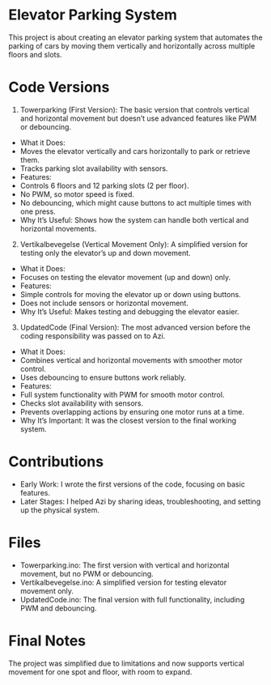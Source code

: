 # Elevator Parking System
This project is about creating an elevator parking system that automates the parking of cars by moving them vertically and horizontally across multiple floors and slots.

# Code Versions
1. Towerparking (First Version): The basic version that controls vertical and horizontal movement but doesn’t use advanced features like PWM or debouncing. 
* What it Does:
*   Moves the elevator vertically and cars horizontally to park or retrieve them.
*   Tracks parking slot availability with sensors.
* Features:
*   Controls 6 floors and 12 parking slots (2 per floor).
*   No PWM, so motor speed is fixed.
*   No debouncing, which might cause buttons to act multiple times with one press.
*   Why It’s Useful: Shows how the system can handle both vertical and horizontal movements.
2. Vertikalbevegelse (Vertical Movement Only): A simplified version for testing only the elevator’s up and down movement.
* What it Does:
*  Focuses on testing the elevator movement (up and down) only.
* Features:
*  Simple controls for moving the elevator up or down using buttons.
*  Does not include sensors or horizontal movement.
*  Why It’s Useful: Makes testing and debugging the elevator easier.

3. UpdatedCode (Final Version): The most advanced version before the coding responsibility was passed on to Azi.
* What it Does:
*   Combines vertical and horizontal movements with smoother motor control.
*   Uses debouncing to ensure buttons work reliably.
* Features:
*   Full system functionality with PWM for smooth motor control.
*   Checks slot availability with sensors.
*   Prevents overlapping actions by ensuring one motor runs at a time.
*   Why It’s Important: It was the closest version to the final working system.

# Contributions
* Early Work: I wrote the first versions of the code, focusing on basic features.
* Later Stages: I helped Azi by sharing ideas, troubleshooting, and setting up the physical system.

# Files
* Towerparking.ino: The first version with vertical and horizontal movement, but no PWM or debouncing.
* Vertikalbevegelse.ino: A simplified version for testing elevator movement only.
* UpdatedCode.ino: The final version with full functionality, including PWM and debouncing.

# Final Notes

The project was simplified due to limitations and now supports vertical movement for one spot and floor, with room to expand.